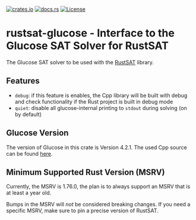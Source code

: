 [![crates.io](https://img.shields.io/crates/v/rustsat-glucose?style=for-the-badge&logo=rust)](https://crates.io/crates/rustsat-glucose)
[![docs.rs](https://img.shields.io/docsrs/rustsat-glucose?style=for-the-badge&logo=docsdotrs)](https://docs.rs/rustsat-glucose)
[![License](https://img.shields.io/crates/l/rustsat-glucose?style=for-the-badge)](../LICENSE)

<!-- cargo-rdme start -->

# rustsat-glucose - Interface to the Glucose SAT Solver for RustSAT

The Glucose SAT solver to be used with the [RustSAT](https://github.com/chrjabs/rustsat) library.

## Features

- `debug`: if this feature is enables, the Cpp library will be built with debug and check functionality if the Rust project is built in debug mode
- `quiet`: disable all glucose-internal printing to `stdout` during solving (on by default)

## Glucose Version

The version of Glucose in this crate is Version 4.2.1.
The used Cpp source can be found
[here](https://github.com/chrjabs/rustsat/tree/main/glucose/cppsrc).

## Minimum Supported Rust Version (MSRV)

Currently, the MSRV is 1.76.0, the plan is to always support an MSRV that is at least a year
old.

Bumps in the MSRV will _not_ be considered breaking changes. If you need a specific MSRV, make
sure to pin a precise version of RustSAT.

<!-- cargo-rdme end -->

